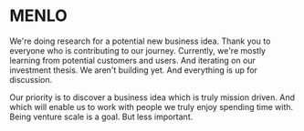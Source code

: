 # MENLO
We're doing research for a potential new business idea. Thank you to everyone who is contributing to our journey.
Currently, we're mostly learning from potential customers and users. And iterating on our investment thesis.
We aren't building yet. And everything is up for discussion.

Our priority is to discover a business idea which is truly mission driven.
And which will enable us to work with people we truly enjoy spending time with.
Being venture scale is a goal. But less important.
